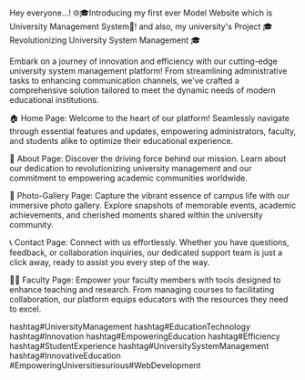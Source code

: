 Hey everyone...! 🌐🎓Introducing my first ever Model Website which is University Management System🚀! and also, my university's Project
 🎓 Revolutionizing University System Management 🎓

Embark on a journey of innovation and efficiency with our cutting-edge university system management platform! From streamlining administrative tasks to enhancing communication channels, we've crafted a comprehensive solution tailored to meet the dynamic needs of modern educational institutions.

🏠 Home Page:
Welcome to the heart of our platform! Seamlessly navigate through essential features and updates, empowering administrators, faculty, and students alike to optimize their educational experience.

📜 About Page:
Discover the driving force behind our mission. Learn about our dedication to revolutionizing university management and our commitment to empowering academic communities worldwide.

📸 Photo-Gallery Page:
Capture the vibrant essence of campus life with our immersive photo gallery. Explore snapshots of memorable events, academic achievements, and cherished moments shared within the university community.

📞 Contact Page:
Connect with us effortlessly. Whether you have questions, feedback, or collaboration inquiries, our dedicated support team is just a click away, ready to assist you every step of the way.

👩‍🏫 Faculty Page:
Empower your faculty members with tools designed to enhance teaching and research. From managing courses to facilitating collaboration, our platform equips educators with the resources they need to excel.

hashtag#UniversityManagement hashtag#EducationTechnology hashtag#Innovation hashtag#EmpoweringEducation hashtag#Efficiency hashtag#StudentExperience
hashtag#UniversitySystemManagement hashtag#InnovativeEducation #EmpoweringUniversitiesurious#WebDevelopment
